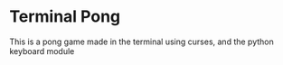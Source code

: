 # Terminal Pong

This is a pong game made in the terminal using curses, and the python keyboard module
